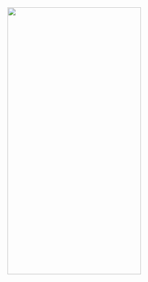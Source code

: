 <img src="https://github.com/senaerdem/12-Apps-for-iOS/assets/98752496/89de1af2-86de-41c6-8de1-cba39e8e767f" width="300" height="600" />

